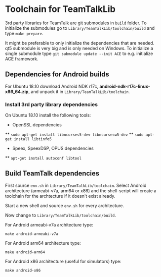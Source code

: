 # Toolchain for TeamTalkLib

3rd party libraries for TeamTalk are git submodules in ```build```
folder. To initialize the submodules go to
```Library/TeamTalkLib/toolchain/build``` and type ```make prepare```.

It might be preferable to only initialize the dependencies that are
needed. qt5 submodule is very big and is only needed on Windows. To
initialize a single submodule type ```git submodule update --init ACE```
to e.g. initialize ACE framework.

## Dependencies for Android builds

For Ubuntu 18.10 download Android NDK r17c,
**android-ndk-r17c-linux-x86_64.zip**, and unpack it in
```Library/TeamTalkLib/toolchain```.

### Install 3rd party library dependencies

On Ubuntu 18.10 install the following tools:

* OpenSSL dependencies

** ```sudo apt-get install libncurses5-dev libncursesw5-dev```
** ```sudo apt-get install libtinfo5```

* Speex, SpeexDSP, OPUS dependencies

** ```apt-get install autoconf libtool```

## Build TeamTalk dependencies

First source ```env.sh``` in
```Library/TeamTalkLib/toolchain```. Select Android architecture
(armeabi-v7a, arm64 or x86) and the shell-script will create a
toolchain for the archtecture if it doesn't exist already.

Start a new shell and source ```env.sh``` for every architecture.

Now change to ```Library/TeamTalkLib/toolchain/build```.

For Android armeabi-v7a architecture type:

```make android-armeabi-v7a```

For Android arm64 architecture type:

```make android-arm64```

For Android x86 architecture (useful for simulators) type:

```make android-x86```
